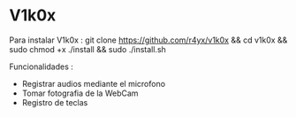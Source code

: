 # V1k0x

Para instalar V1k0x : 
git clone https://github.com/r4yx/v1k0x && cd v1k0x && sudo chmod +x ./install && sudo ./install.sh

Funcionalidades : 
* Registrar audios mediante el microfono
* Tomar fotografia de la WebCam
* Registro de teclas 
